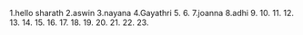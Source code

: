 1.hello sharath
2.aswin
3.nayana
4.Gayathri
5.
6.
7.joanna
8.adhi
9.
10.
11.
12.
13.
14.
15.
16.
17.
18.
19.
20.
21.
22.
23.
